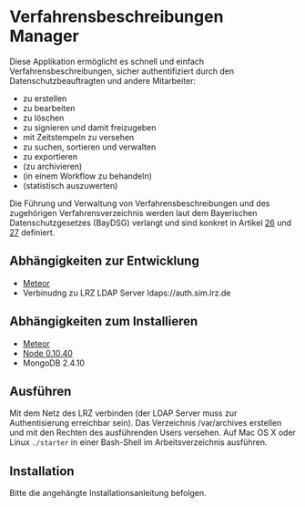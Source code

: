 # Verfahrensbeschreibungen Manager

Diese Applikation ermöglicht es schnell und einfach Verfahrensbeschreibungen, sicher authentifiziert durch den Datenschutzbeauftragten und andere Mitarbeiter:
* zu erstellen
* zu bearbeiten
* zu löschen
* zu signieren und damit freizugeben
* mit Zeitstempeln zu versehen
* zu suchen, sortieren und verwalten
* zu exportieren
* (zu archivieren)
* (in einem Workflow zu behandeln)
* (statistisch auszuwerten)

Die Führung und Verwaltung von Verfahrensbeschreibungen und des zugehörigen Verfahrensverzeichnis werden laut dem Bayerischen Datenschutzgesetzes (BayDSG) verlangt und sind konkret in Artikel [26](http://gesetze-bayern.de/Content/Document/BayDSG-26) und [27](http://gesetze-bayern.de/Content/Document/BayDSG-27) definiert.

## Abhängigkeiten zur Entwicklung

* [Meteor](https://www.meteor.com/install)
* Verbinudng zu LRZ LDAP Server ldaps://auth.sim.lrz.de

## Abhängigkeiten zum Installieren

* [Meteor](https://www.meteor.com/install)
* [Node 0.10.40](https://nodejs.org/download/release/v0.10.40/)
* MongoDB 2.4.10

## Ausführen
Mit dem Netz des LRZ verbinden (der LDAP Server muss zur Authentisierung erreichbar sein).
Das Verzeichnis /var/archives erstellen und mit den Rechten des ausführenden Users versehen.
Auf Mac OS X oder Linux `./starter` in einer Bash-Shell im Arbeitsverzeichnis ausführen.

## Installation

Bitte die angehängte Installationsanleitung befolgen.
